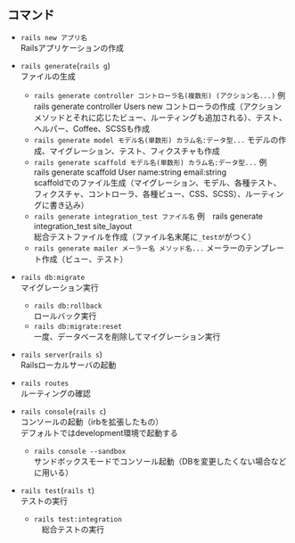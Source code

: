 ## コマンド

- `rails new アプリ名`  
  Railsアプリケーションの作成

- `rails generate`(`rails g`)  
  ファイルの生成
  - `rails generate controller コントローラ名(複数形) (アクション名...)`
    例　rails generate controller Users new
    コントローラの作成（アクションメソッドとそれに応じたビュー、ルーティングも追加される）、テスト、ヘルパー、Coffee、SCSSも作成
  - `rails generate model モデル名(単数形) カラム名:データ型...`
    モデルの作成、マイグレーション、テスト、フィクスチャも作成
  - `rails generate scaffold モデル名(単数形) カラム名:データ型...`
    例　rails generate scaffold User name:string email:string  
    scaffoldでのファイル生成（マイグレーション、モデル、各種テスト、フィクスチャ、コントローラ、各種ビュー、CSS、SCSS）、ルーティングに書き込み）
  - `rails generate integration_test ファイル名`
    例　rails generate integration_test site_layout  
    総合テストファイルを作成（ファイル名末尾に`_testが`がつく）
  - `rails generate mailer メーラー名 メソッド名...`
    メーラーのテンプレート作成（ビュー、テスト）

- `rails db:migrate`  
  マイグレーション実行
  - `rails db:rollback`  
    ロールバック実行
  - `rails db:migrate:reset`  
    一度、データベースを削除してマイグレーション実行

- `rails server`(`rails s`)  
  Railsローカルサーバの起動

- `rails routes`  
  ルーティングの確認

- `rails console`(`rails c`)  
  コンソールの起動（irbを拡張したもの）  
  デフォルトではdevelopment環境で起動する
  - `rails console --sandbox`  
    サンドボックスモードでコンソール起動（DBを変更したくない場合などに用いる）

- `rails test`(`rails t`)  
  テストの実行
  - `rails test:integration`  
  　総合テストの実行